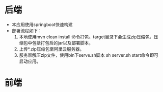 # 后端
- 本应用使用springboot快速构建
- 部署流程如下：
    1. 本地使用mvn clean install 命令打包。target目录下会生成zip压缩包，压缩包中包括打包后的jar以及部署脚本。
    2. 上传*.zip压缩包至阿里云服务器。
    3. 服务器解压zip文件，使用bin下serve.sh脚本  sh server.sh start命令即可启动应用。
# 前端